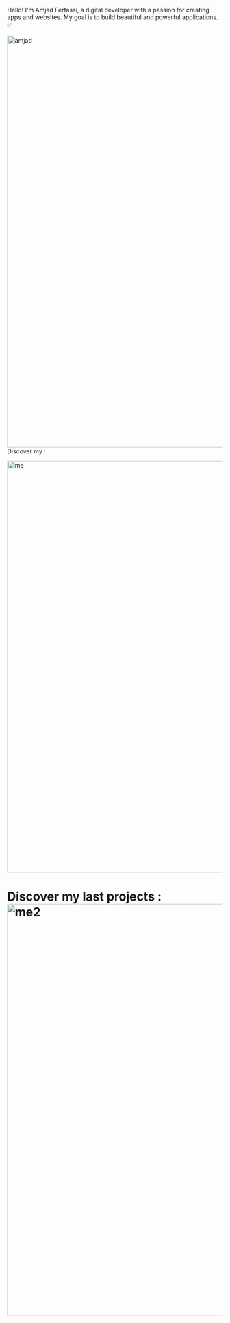 Hello! I'm Amjad Fertassi, a digital developer with a passion for creating apps and websites. My goal is to build beautiful and powerful applications. ✅
<br><br>
<img width="959" alt="amjad" src="https://github.com/user-attachments/assets/2495db68-55c1-4f91-ac68-cd5822442bee">
<br>
Discover my  : 
<br>

<img width="959" alt="me" src="https://github.com/user-attachments/assets/f22fc7cc-93ed-499d-a301-ce842bacec36">
<br>
<h1> Discover my last projects : 
<br>
<img width="959" alt="me2" src="https://github.com/user-attachments/assets/a6ecd355-eab2-46d1-ae88-2e4c3429a1bc">


